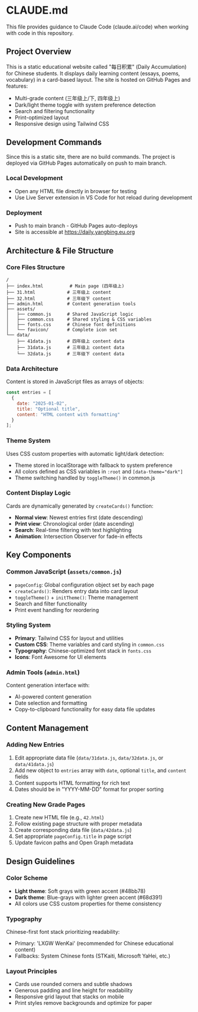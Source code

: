# CLAUDE.md

This file provides guidance to Claude Code (claude.ai/code) when working with code in this repository.

## Project Overview

This is a static educational website called "每日积累" (Daily Accumulation) for Chinese students. It displays daily learning content (essays, poems, vocabulary) in a card-based layout. The site is hosted on GitHub Pages and features:

- Multi-grade content (三年级上/下, 四年级上)
- Dark/light theme toggle with system preference detection
- Search and filtering functionality
- Print-optimized layout
- Responsive design using Tailwind CSS

## Development Commands

Since this is a static site, there are no build commands. The project is deployed via GitHub Pages automatically on push to main branch.

### Local Development
- Open any HTML file directly in browser for testing
- Use Live Server extension in VS Code for hot reload during development

### Deployment
- Push to main branch - GitHub Pages auto-deploys
- Site is accessible at https://daily.yangbing.eu.org

## Architecture & File Structure

### Core Files Structure
```
/
├── index.html          # Main page (四年级上)
├── 31.html            # 三年级上 content
├── 32.html            # 三年级下 content  
├── admin.html         # Content generation tools
├── assets/
│   ├── common.js      # Shared JavaScript logic
│   ├── common.css     # Shared styling & CSS variables
│   ├── fonts.css      # Chinese font definitions
│   └── favicon/       # Complete icon set
└── data/
    ├── 41data.js      # 四年级上 content data
    ├── 31data.js      # 三年级上 content data
    └── 32data.js      # 三年级下 content data
```

### Data Architecture

Content is stored in JavaScript files as arrays of objects:
```javascript
const entries = [
  {
    date: "2025-01-02",
    title: "Optional title",
    content: "HTML content with formatting"
  }
];
```

### Theme System

Uses CSS custom properties with automatic light/dark detection:
- Theme stored in localStorage with fallback to system preference
- All colors defined as CSS variables in `:root` and `[data-theme="dark"]`
- Theme switching handled by `toggleTheme()` in common.js

### Content Display Logic

Cards are dynamically generated by `createCards()` function:
- **Normal view**: Newest entries first (date descending)
- **Print view**: Chronological order (date ascending)
- **Search**: Real-time filtering with text highlighting
- **Animation**: Intersection Observer for fade-in effects

## Key Components

### Common JavaScript (`assets/common.js`)
- `pageConfig`: Global configuration object set by each page
- `createCards()`: Renders entry data into card layout
- `toggleTheme()` + `initTheme()`: Theme management
- Search and filter functionality
- Print event handling for reordering

### Styling System
- **Primary**: Tailwind CSS for layout and utilities
- **Custom CSS**: Theme variables and card styling in `common.css`
- **Typography**: Chinese-optimized font stack in `fonts.css`
- **Icons**: Font Awesome for UI elements

### Admin Tools (`admin.html`)
Content generation interface with:
- AI-powered content generation
- Date selection and formatting
- Copy-to-clipboard functionality for easy data file updates

## Content Management

### Adding New Entries
1. Edit appropriate data file (`data/31data.js`, `data/32data.js`, or `data/41data.js`)
2. Add new object to `entries` array with `date`, optional `title`, and `content` fields
3. Content supports HTML formatting for rich text
4. Dates should be in "YYYY-MM-DD" format for proper sorting

### Creating New Grade Pages
1. Create new HTML file (e.g., `42.html`)
2. Follow existing page structure with proper metadata
3. Create corresponding data file (`data/42data.js`)
4. Set appropriate `pageConfig.title` in page script
5. Update favicon paths and Open Graph metadata

## Design Guidelines

### Color Scheme
- **Light theme**: Soft grays with green accent (#48bb78)
- **Dark theme**: Blue-grays with lighter green accent (#68d391)
- All colors use CSS custom properties for theme consistency

### Typography
Chinese-first font stack prioritizing readability:
- Primary: 'LXGW WenKai' (recommended for Chinese educational content)
- Fallbacks: System Chinese fonts (STKaiti, Microsoft YaHei, etc.)

### Layout Principles
- Cards use rounded corners and subtle shadows
- Generous padding and line height for readability
- Responsive grid layout that stacks on mobile
- Print styles remove backgrounds and optimize for paper